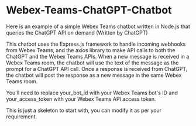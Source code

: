 # Webex-Teams-ChatGPT-Chatbot
Here is an example of a simple Webex Teams chatbot written in Node.js that queries the ChatGPT API on demand (Written by ChatGPT)

This chatbot uses the Express.js framework to handle incoming webhooks from Webex Teams, and the axios library to make API calls to both the ChatGPT and the Webex Teams APIs. When a new message is received in a Webex Teams room, the chatbot will use the text of the message as the prompt for a ChatGPT API call. Once a response is received from ChatGPT, the chatbot will post the response as a new message in the same Webex Teams room.

You'll need to replace your_bot_id with your Webex Teams bot's ID and your_access_token with your Webex Teams API access token.

This is just a skeleton to start with, you can modify it as per your requirement.

